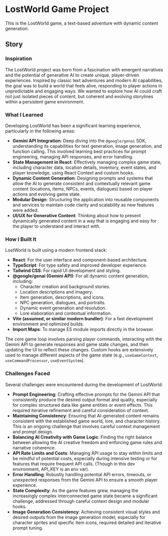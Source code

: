 
# LostWorld Game Project

This is the LostWorld game, a text-based adventure with dynamic content generation.

## Story

### Inspiration

The LostWorld project was born from a fascination with emergent narratives and the potential of generative AI to create unique, player-driven experiences. Inspired by classic text adventures and modern AI capabilities, the goal was to build a world that feels alive, responding to player actions in unpredictable and engaging ways. We wanted to explore how AI could craft not just isolated pieces of content, but coherent and evolving storylines within a persistent game environment.

### What I Learned

Developing LostWorld has been a significant learning experience, particularly in the following areas:

*   **Gemini API Integration**: Deep diving into the `@google/genai` SDK, understanding its capabilities for text generation, image generation, and function calling. This involved learning best practices for prompt engineering, managing API responses, and error handling.
*   **State Management in React**: Effectively managing complex game state, including character data, location details, inventory, event states, and player knowledge, using React Context and custom hooks.
*   **Dynamic Content Generation**: Designing prompts and systems that allow the AI to generate consistent and contextually relevant game content (locations, items, NPCs, events, dialogues) based on player actions and evolving game state.
*   **Modular Design**: Structuring the application into reusable components and services to maintain code clarity and scalability as new features were added.
*   **UI/UX for Generative Content**: Thinking about how to present dynamically generated content in a way that is engaging and easy for the player to understand and interact with.

### How I Built It

LostWorld is built using a modern frontend stack:

*   **React**: For the user interface and component-based architecture.
*   **TypeScript**: For type safety and improved developer experience.
*   **Tailwind CSS**: For rapid UI development and styling.
*   **@google/genai (Gemini API)**: For all dynamic content generation, including:
    *   Character creation and background stories.
    *   Location descriptions and imagery.
    *   Item generation, descriptions, and icons.
    *   NPC generation, dialogues, and portraits.
    *   Dynamic event generation and resolution.
    *   Lore elaboration and contextual information.
*   **Vite (assumed, or similar modern bundler)**: For a fast development environment and optimized builds.
*   **Import Maps**: To manage ES module imports directly in the browser.

The core game loop involves parsing player commands, interacting with the Gemini API to generate responses and game state changes, and then updating the UI to reflect these changes. Custom hooks are extensively used to manage different aspects of the game state (e.g., `useGameContext`, `useCommandProcessor`, `useEventSystem`).

### Challenges Faced

Several challenges were encountered during the development of LostWorld:

*   **Prompt Engineering**: Crafting effective prompts for the Gemini API that consistently produce the desired output format and quality, especially for complex structured data like game entities or event effects. This required iterative refinement and careful consideration of context.
*   **Maintaining Consistency**: Ensuring that AI-generated content remains consistent with the established game world, lore, and character history. This is an ongoing challenge that involves careful context management and prompt design.
*   **Balancing AI Creativity with Game Logic**: Finding the right balance between allowing the AI creative freedom and enforcing game rules and narrative coherence.
*   **API Rate Limits and Costs**: Managing API usage to stay within limits and be mindful of potential costs, especially during intensive testing or for features that require frequent API calls. (Though in this dev environment, API_KEY is an env var).
*   **Error Handling**: Robustly handling potential API errors, timeouts, or unexpected responses from the Gemini API to ensure a smooth player experience.
*   **State Complexity**: As the game features grew, managing the increasingly complex interconnected game state became a significant challenge, addressed through careful context design and modular hooks.
*   **Image Generation Consistency**: Achieving consistent visual styles and desired outputs from the image generation model, especially for character sprites and specific item icons, required detailed and iterative prompt tuning.
